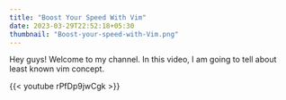 ```yaml
---
title: "Boost Your Speed With Vim"
date: 2023-03-29T22:52:18+05:30
thumbnail: "Boost-your-speed-with-Vim.png"
---
```


Hey guys! Welcome to my channel. In this video, I am going to tell about least
known vim concept.

{{< youtube rPfDp9jwCgk >}}
